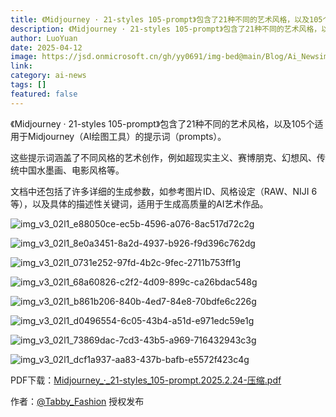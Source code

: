 ```yaml
---
title: 《Midjourney · 21-styles 105-prompt》包含了21种不同的艺术风格，以及105个适用于Midjourney（AI绘图工具）的提示词（prompts）。
description: 《Midjourney · 21-styles 105-prompt》包含了21种不同的艺术风格，以及105个适用于Midjourney（AI绘图工具）的提示词（prompts）。...
author: LuoYuan
date: 2025-04-12
image: https://jsd.onmicrosoft.cn/gh/yy0691/img-bed@main/Blog/Ai_Newsimg_v3_02l1_e88050ce-ec5b-4596-a076-8ac517d72c2g.jpg
link: 
category: ai-news
tags: []
featured: false
---
```

《Midjourney · 21-styles 105-prompt》包含了21种不同的艺术风格，以及105个适用于Midjourney（AI绘图工具）的提示词（prompts）。

这些提示词涵盖了不同风格的艺术创作，例如超现实主义、赛博朋克、幻想风、传统中国水墨画、电影风格等。

文档中还包括了许多详细的生成参数，如参考图片ID、风格设定（RAW、NIJI 6等），以及具体的描述性关键词，适用于生成高质量的AI艺术作品。

![img_v3_02l1_e88050ce-ec5b-4596-a076-8ac517d72c2g](https://jsd.onmicrosoft.cn/gh/yy0691/img-bed@main/Blog/Ai_Newsimg_v3_02l1_e88050ce-ec5b-4596-a076-8ac517d72c2g.jpg)

![img_v3_02l1_8e0a3451-8a2d-4937-b926-f9d396c762dg](https://jsd.onmicrosoft.cn/gh/yy0691/img-bed@main/Blog/Ai_Newsimg_v3_02l1_8e0a3451-8a2d-4937-b926-f9d396c762dg.jpg)

![img_v3_02l1_0731e252-97fd-4b2c-9fec-2711b753ff1g](https://jsd.onmicrosoft.cn/gh/yy0691/img-bed@main/Blog/Ai_Newsimg_v3_02l1_0731e252-97fd-4b2c-9fec-2711b753ff1g.jpg)

![img_v3_02l1_68a60826-c2f2-4d09-899c-ca26bdac548g](https://jsd.onmicrosoft.cn/gh/yy0691/img-bed@main/Blog/Ai_Newsimg_v3_02l1_68a60826-c2f2-4d09-899c-ca26bdac548g.jpg)

![img_v3_02l1_b861b206-840b-4ed7-84e8-70bdfe6c226g](https://jsd.onmicrosoft.cn/gh/yy0691/img-bed@main/Blog/Ai_Newsimg_v3_02l1_b861b206-840b-4ed7-84e8-70bdfe6c226g.jpg)

![img_v3_02l1_d0496554-6c05-43b4-a51d-e971edc59e1g](https://jsd.onmicrosoft.cn/gh/yy0691/img-bed@main/Blog/Ai_Newsimg_v3_02l1_d0496554-6c05-43b4-a51d-e971edc59e1g.jpg)

![img_v3_02l1_73869dac-7cd3-43b5-a969-716432943c3g](https://jsd.onmicrosoft.cn/gh/yy0691/img-bed@main/Blog/Ai_Newsimg_v3_02l1_73869dac-7cd3-43b5-a969-716432943c3g.jpg)

![img_v3_02l1_dcf1a937-aa83-437b-bafb-e5572f423c4g](https://jsd.onmicrosoft.cn/gh/yy0691/img-bed@main/Blog/Ai_Newsimg_v3_02l1_dcf1a937-aa83-437b-bafb-e5572f423c4g.jpg)


PDF下载：[Midjourney_·_21-styles_105-prompt.2025.2.24-压缩.pdf](https://github.com/yy0691/img-bed/blob/main/Blog/Midjourney_·_21-styles_105-prompt.2025.2.24-压缩.pdf)



作者：[@Tabby_Fashion](https://x.com/Tabby_Fashion) 授权发布